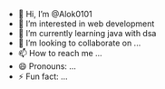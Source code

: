 - 👋 Hi, I’m @Alok0101
- 👀 I’m interested in web development
- 🌱 I’m currently learning java with dsa
- 💞️ I’m looking to collaborate on ...
- 📫 How to reach me ...
- 😄 Pronouns: ...
- ⚡ Fun fact: ...

<!---
Alok0101/Alok0101 is a ✨ special ✨ repository because its `README.md` (this file) appears on your GitHub profile.
You can click the Preview link to take a look at your changes.
--->
